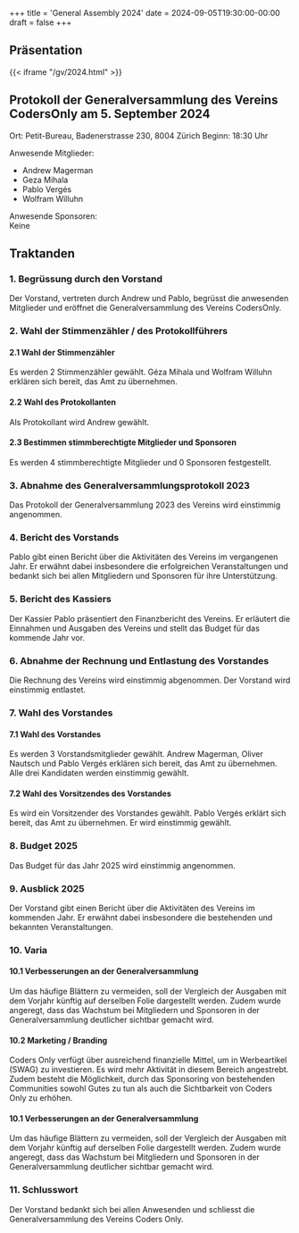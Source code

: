 +++
title = 'General Assembly 2024'
date = 2024-09-05T19:30:00-00:00
draft = false
+++

## Präsentation

{{< iframe "/gv/2024.html" >}}

## Protokoll der Generalversammlung des Vereins CodersOnly am 5. September 2024

Ort: Petit-Bureau, Badenerstrasse 230, 8004 Zürich
Beginn: 18:30 Uhr

Anwesende Mitglieder:
- Andrew Magerman
- Geza Mihala
- Pablo Vergés
- Wolfram Willuhn  

Anwesende Sponsoren:  
Keine

## Traktanden

### 1. Begrüssung durch den Vorstand

Der Vorstand, vertreten durch Andrew und Pablo, begrüsst die anwesenden
Mitglieder und eröffnet die Generalversammlung des Vereins CodersOnly.

### 2. Wahl der Stimmenzähler / des Protokollführers

#### 2.1 Wahl der Stimmenzähler
Es werden 2 Stimmenzähler gewählt. Géza Mihala und Wolfram Willuhn erklären
sich bereit, das Amt zu übernehmen.

#### 2.2 Wahl des Protokollanten
Als Protokollant wird Andrew gewählt.

#### 2.3 Bestimmen stimmberechtigte Mitglieder und Sponsoren
Es werden 4 stimmberechtigte Mitglieder und 0 Sponsoren festgestellt.

### 3. Abnahme des Generalversammlungsprotokoll 2023
Das Protokoll der Generalversammlung 2023 des Vereins wird einstimmig
angenommen.

### 4. Bericht des Vorstands
Pablo gibt einen Bericht über die Aktivitäten des Vereins im vergangenen Jahr.
Er erwähnt dabei insbesondere die erfolgreichen Veranstaltungen und bedankt
sich bei allen Mitgliedern und Sponsoren für ihre Unterstützung.

### 5. Bericht des Kassiers
Der Kassier Pablo präsentiert den Finanzbericht des Vereins. Er erläutert die
Einnahmen und Ausgaben des Vereins und stellt das Budget für das kommende Jahr
vor.

### 6. Abnahme der Rechnung und Entlastung des Vorstandes
Die Rechnung des Vereins wird einstimmig abgenommen. Der Vorstand wird
einstimmig entlastet.

### 7. Wahl des Vorstandes

#### 7.1 Wahl des Vorstandes
Es werden 3 Vorstandsmitglieder gewählt. Andrew Magerman, Oliver Nautsch und
Pablo Vergés erklären sich bereit, das Amt zu übernehmen.  Alle drei Kandidaten
werden einstimmig gewählt.

#### 7.2 Wahl des Vorsitzendes des Vorstandes
Es wird ein Vorsitzender des Vorstandes gewählt. Pablo Vergés erklärt sich
bereit, das Amt zu übernehmen. Er wird einstimmig gewählt.

### 8. Budget 2025
Das Budget für das Jahr 2025 wird einstimmig angenommen.

### 9. Ausblick 2025
Der Vorstand gibt einen Bericht über die Aktivitäten des Vereins im kommenden
Jahr. Er erwähnt dabei insbesondere die bestehenden und bekannten
Veranstaltungen.

### 10. Varia

#### 10.1 Verbesserungen an der Generalversammlung
Um das häufige Blättern zu vermeiden, soll der Vergleich der Ausgaben mit dem
Vorjahr künftig auf derselben Folie dargestellt werden. Zudem wurde angeregt,
dass das Wachstum bei Mitgliedern und Sponsoren in der Generalversammlung
deutlicher sichtbar gemacht wird.

#### 10.2 Marketing / Branding
Coders Only verfügt über ausreichend finanzielle Mittel, um in Werbeartikel
(SWAG) zu investieren. Es wird mehr Aktivität in diesem Bereich angestrebt.
Zudem besteht die Möglichkeit, durch das Sponsoring von bestehenden Communities
sowohl Gutes zu tun als auch die Sichtbarkeit von Coders Only zu erhöhen.

#### 10.1 Verbesserungen an der Generalversammlung
Um das häufige Blättern zu vermeiden, soll der Vergleich der Ausgaben mit dem
Vorjahr künftig auf derselben Folie dargestellt werden.  Zudem wurde angeregt,
dass das Wachstum bei Mitgliedern und Sponsoren in der Generalversammlung
deutlicher sichtbar gemacht wird.

### 11. Schlusswort
Der Vorstand bedankt sich bei allen Anwesenden und schliesst die
Generalversammlung des Vereins Coders Only.
